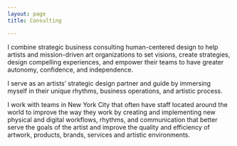 ```yaml
---
layout: page
title: Consulting

---
```



I combine strategic business consulting human-centered design to help artists and mission-driven art organizations to set visions, create strategies, design compelling experiences, and empower their teams to have greater autonomy, confidence, and independence.

I serve as an artists’ strategic design partner and guide by immersing myself in their unique rhythms, business operations, and artistic process.

I work with teams in New York City that often have staff located around the world to improve the way they work by creating and implementing new physical and digital workflows, rhythms, and communication that better serve the goals of the artist and improve the quality and efficiency of artwork, products, brands, services and artistic environments.
